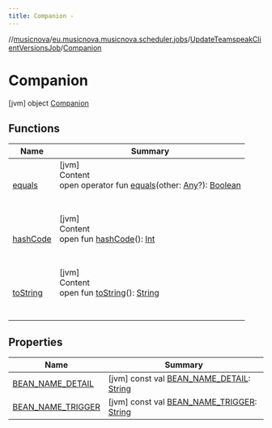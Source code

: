 ```yaml
---
title: Companion -
---
```

//[musicnova](../../../index.md)/[eu.musicnova.musicnova.scheduler.jobs](../../index.md)/[UpdateTeamspeakClientVersionsJob](../index.md)/[Companion](index.md)



# Companion  
 [jvm] object [Companion](index.md)   


## Functions  
  
|  Name|  Summary| 
|---|---|
| <a name="kotlin/Any/equals/#kotlin.Any?/PointingToDeclaration/"></a>[equals](../../../eu.musicnova.musicnova.web/-web-auth-config/index.md#%5Bkotlin%2FAny%2Fequals%2F%23kotlin.Any%3F%2FPointingToDeclaration%2F%5D%2FFunctions%2F-1650689575)| <a name="kotlin/Any/equals/#kotlin.Any?/PointingToDeclaration/"></a>[jvm]  <br>Content  <br>open operator fun [equals](../../../eu.musicnova.musicnova.web/-web-auth-config/index.md#%5Bkotlin%2FAny%2Fequals%2F%23kotlin.Any%3F%2FPointingToDeclaration%2F%5D%2FFunctions%2F-1650689575)(other: [Any](https://kotlinlang.org/api/latest/jvm/stdlib/kotlin/-any/index.html)?): [Boolean](https://kotlinlang.org/api/latest/jvm/stdlib/kotlin/-boolean/index.html)  <br><br><br>
| <a name="kotlin/Any/hashCode/#/PointingToDeclaration/"></a>[hashCode](../../../eu.musicnova.musicnova.web/-web-auth-config/index.md#%5Bkotlin%2FAny%2FhashCode%2F%23%2FPointingToDeclaration%2F%5D%2FFunctions%2F-1650689575)| <a name="kotlin/Any/hashCode/#/PointingToDeclaration/"></a>[jvm]  <br>Content  <br>open fun [hashCode](../../../eu.musicnova.musicnova.web/-web-auth-config/index.md#%5Bkotlin%2FAny%2FhashCode%2F%23%2FPointingToDeclaration%2F%5D%2FFunctions%2F-1650689575)(): [Int](https://kotlinlang.org/api/latest/jvm/stdlib/kotlin/-int/index.html)  <br><br><br>
| <a name="kotlin/Any/toString/#/PointingToDeclaration/"></a>[toString](../../../eu.musicnova.musicnova.web/-web-auth-config/index.md#%5Bkotlin%2FAny%2FtoString%2F%23%2FPointingToDeclaration%2F%5D%2FFunctions%2F-1650689575)| <a name="kotlin/Any/toString/#/PointingToDeclaration/"></a>[jvm]  <br>Content  <br>open fun [toString](../../../eu.musicnova.musicnova.web/-web-auth-config/index.md#%5Bkotlin%2FAny%2FtoString%2F%23%2FPointingToDeclaration%2F%5D%2FFunctions%2F-1650689575)(): [String](https://kotlinlang.org/api/latest/jvm/stdlib/kotlin/-string/index.html)  <br><br><br>


## Properties  
  
|  Name|  Summary| 
|---|---|
| <a name="eu.musicnova.musicnova.scheduler.jobs/UpdateTeamspeakClientVersionsJob.Companion/BEAN_NAME_DETAIL/#/PointingToDeclaration/"></a>[BEAN_NAME_DETAIL](-b-e-a-n_-n-a-m-e_-d-e-t-a-i-l.md)| <a name="eu.musicnova.musicnova.scheduler.jobs/UpdateTeamspeakClientVersionsJob.Companion/BEAN_NAME_DETAIL/#/PointingToDeclaration/"></a> [jvm] const val [BEAN_NAME_DETAIL](-b-e-a-n_-n-a-m-e_-d-e-t-a-i-l.md): [String](https://kotlinlang.org/api/latest/jvm/stdlib/kotlin/-string/index.html)   <br>
| <a name="eu.musicnova.musicnova.scheduler.jobs/UpdateTeamspeakClientVersionsJob.Companion/BEAN_NAME_TRIGGER/#/PointingToDeclaration/"></a>[BEAN_NAME_TRIGGER](-b-e-a-n_-n-a-m-e_-t-r-i-g-g-e-r.md)| <a name="eu.musicnova.musicnova.scheduler.jobs/UpdateTeamspeakClientVersionsJob.Companion/BEAN_NAME_TRIGGER/#/PointingToDeclaration/"></a> [jvm] const val [BEAN_NAME_TRIGGER](-b-e-a-n_-n-a-m-e_-t-r-i-g-g-e-r.md): [String](https://kotlinlang.org/api/latest/jvm/stdlib/kotlin/-string/index.html)   <br>

